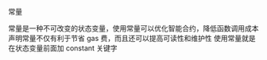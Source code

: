 常量

常量是一种不可改变的状态变量，使用常量可以优化智能合约，降低函数调用成本
声明常量不仅有利于节省 gas 费，而且还可以提高可读性和维护性
使用常量就是在状态变量前面加 constant 关键字
